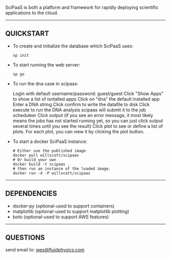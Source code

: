 SciPaaS is both a platform and framework for rapidly deploying scientific applications to the cloud.

-----------
QUICKSTART
-----------

* To create and initialize the database which SciPaaS uses: 
  
      sp init

* To start running the web server: 

      sp go

* To run the dna case in scipaas:

  Login with default username/password: guest/guest
  Click "Show Apps" to show a list of isntalled apps 
  Click on "dna" the default installed app
  Enter a DNA string
  Click confirm to write the datafile to disk
  Click execute to run the DNA analysis
     scipaas will submit it to the job scheduleer
  Click output (if you see an error message, it most likely means the jobs has not started running yet, 
                so you can just click output several times until you see the result)
  Click plot to see or define a list of plots.  For each plot, you can view it by clicking the plot button.  

* To start a docker SciPaaS instance:

      # Either use the published image
      docker pull willscott/scipaas
      # Or build your own
      docker build -t scipaas .
      # then run an instance of the loaded image.
      docker run -d -P willscott/scipaas

----------
DEPENDENCIES
----------

* docker-py (optional-used to support containers)
* matplotlib (optional-used to support matplotlib plotting)
* boto (optional-used to support AWS features)

----------
QUESTIONS
----------

  send email to: wes@fluidphysics.com

